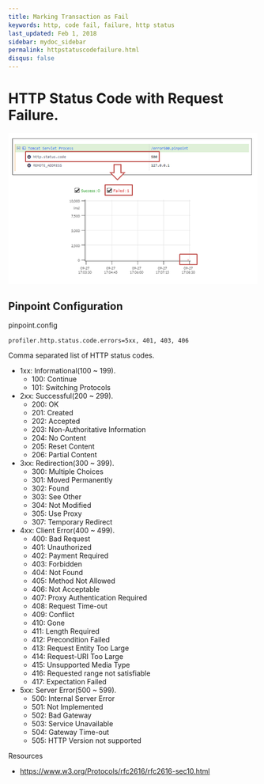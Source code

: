 ```yaml
---
title: Marking Transaction as Fail
keywords: http, code fail, failure, http status
last_updated: Feb 1, 2018
sidebar: mydoc_sidebar
permalink: httpstatuscodefailure.html
disqus: false
---
```


# HTTP Status Code with Request Failure.

![overview](images/http-status-code-failure-overview.png)

## Pinpoint Configuration

pinpoint.config
~~~
profiler.http.status.code.errors=5xx, 401, 403, 406
~~~
Comma separated list of HTTP status codes.
* 1xx: Informational(100 ~ 199).
  * 100: Continue
  * 101: Switching Protocols
* 2xx: Successful(200 ~ 299).
  * 200: OK
  * 201: Created
  * 202: Accepted
  * 203: Non-Authoritative Information
  * 204: No Content
  * 205: Reset Content
  * 206: Partial Content
* 3xx: Redirection(300 ~ 399).
  * 300: Multiple Choices
  * 301: Moved Permanently
  * 302: Found
  * 303: See Other
  * 304: Not Modified
  * 305: Use Proxy
  * 307: Temporary Redirect
* 4xx: Client Error(400 ~ 499).
  * 400: Bad Request
  * 401: Unauthorized
  * 402: Payment Required
  * 403: Forbidden
  * 404: Not Found
  * 405: Method Not Allowed
  * 406: Not Acceptable
  * 407: Proxy Authentication Required
  * 408: Request Time-out
  * 409: Conflict
  * 410: Gone
  * 411: Length Required
  * 412: Precondition Failed
  * 413: Request Entity Too Large
  * 414: Request-URI Too Large
  * 415: Unsupported Media Type
  * 416: Requested range not satisfiable
  * 417: Expectation Failed
* 5xx: Server Error(500 ~ 599).
  * 500: Internal Server Error
  * 501: Not Implemented
  * 502: Bad Gateway
  * 503: Service Unavailable
  * 504: Gateway Time-out
  * 505: HTTP Version not supported

Resources
* https://www.w3.org/Protocols/rfc2616/rfc2616-sec10.html


